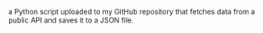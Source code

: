 a Python script uploaded to my GitHub repository that fetches data from a public API and saves it to a JSON file.
